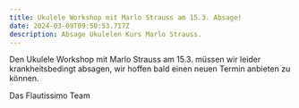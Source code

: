 ```yaml
---
title: Ukulele Workshop mit Marlo Strauss am 15.3. Absage!
date: 2024-03-09T09:50:53.717Z
description: Absage Ukulelen Kurs Marlo Strauss.
---
```

Den Ukulele Workshop mit Marlo Strauss am 15.3.  müssen wir leider krankheitsbedingt absagen, wir hoffen bald einen neuen Termin anbieten zu können.

Das Flautissimo Team
